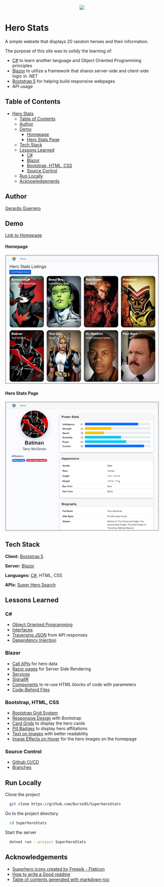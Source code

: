 <p align="center">
  <img src="https://i.imgur.com/iKoCsVH.png">
</p>


# Hero Stats

A simple website that displays 20 random heroes and their information. 

The purpose of this site was to solidy the learning of:

- [C#](https://docs.microsoft.com/en-us/dotnet/csharp/) to learn another language and Object Oriented Programming principles
- [Blazor](https://dotnet.microsoft.com/en-us/apps/aspnet/web-apps/blazor) to utilize a framework that shares server-side and client-side logic in .NET
- [Bootstrap 5](https://getbootstrap.com/) for helping build responsive webpages
- API usage 

## Table of Contents
- [Hero Stats](#hero-stats)
  * [Table of Contents](#table-of-contents)
  * [Author](#author)
  * [Demo](#demo)
    + [Homepage](#homepage)
    + [Hero Stats Page](#hero-stats-page)
  * [Tech Stack](#tech-stack)
  * [Lessons Learned](#lessons-learned)
    + [C\#](#c--)
    + [Blazor](#blazor)
    + [Bootstrap, HTML, CSS](#bootstrap--html--css)
    + [Source Control](#source-control)
  * [Run Locally](#run-locally)
  * [Acknowledgements](#acknowledgements)
## Author

[Gerardo Guerrero](https://www.linkedin.com/in/gerardo-guerrero2/)


## Demo

[Link to Homepage](https://herostats.jerryguerrero.com/)

#### Homepage
![Homepage](https://github.com/Durzo95/SuperheroStats/blob/master/SuperheroStats/wwwroot/images/Homepage.png?raw=true)

#### Hero Stats Page
![Hero Page](https://github.com/Durzo95/SuperheroStats/blob/master/SuperheroStats/wwwroot/images/HeroPage.png?raw=true)
## Tech Stack

**Client:** [Bootstrap 5](https://getbootstrap.com/)

**Server:** [Blazor](https://dotnet.microsoft.com/en-us/apps/aspnet/web-apps/blazor)

**Languages:** [C#](https://getbootstrap.com/), HTML, CSS

**APIs:** [Super Hero Search](https://rapidapi.com/jakash1997/api/superhero-search/)


## Lessons Learned

### C\#
- [Object Oriented Programming](https://docs.microsoft.com/en-us/dotnet/csharp/fundamentals/tutorials/oop)
- [Interfaces](https://docs.microsoft.com/en-us/dotnet/csharp/fundamentals/types/interfaces)
- [Traversing JSON](https://stackoverflow.com/questions/22191167/convert-json-string-to-c-sharp-object-list) from API responses
- [Dependency Injection](https://docs.microsoft.com/en-us/aspnet/core/blazor/fundamentals/dependency-injection?view=aspnetcore-6.0)

### Blazor
- [Call APIs](https://docs.microsoft.com/en-us/aspnet/core/blazor/call-web-api?view=aspnetcore-6.0&pivots=server) for hero data
- [Razor pages](https://docs.microsoft.com/en-us/aspnet/core/razor-pages/ui-class?view=aspnetcore-6.0&tabs=visual-studio) for Server Side Rendering
- [Services](https://docs.microsoft.com/en-us/aspnet/core/blazor/fundamentals/dependency-injection?view=aspnetcore-6.0)
- [SignalIR](https://dotnet.microsoft.com/en-us/apps/aspnet/signalr)
- [Components](https://docs.microsoft.com/en-us/dotnet/architecture/blazor-for-web-forms-developers/components) to re-use HTML blocks of code with parameters
- [Code-Behind Files](https://darthpedro.net/2021/04/26/how-to-use-blazor-code-behind-file/)

### Bootstrap, HTML, CSS
- [Bootstrap Grid System](https://getbootstrap.com/docs/5.2/layout/grid/)
- [Responsive Design](https://getbootstrap.com/docs/5.2/extend/approach/) with Bootstrap
- [Card Grids](https://getbootstrap.com/docs/5.0/components/card/#grid-cards) to display the hero cards
- [Pill Badges](https://getbootstrap.com/docs/5.2/components/badge/#pill-badges) to display hero affiliations
- [Text on Images](https://css-tricks.com/design-considerations-text-images/) with better readability
- [Image Effects on Hover](https://w3bits.com/css-image-hover-zoom/) for the hero images on the homepage

### Source Control
- [Github CI/CD](https://resources.github.com/ci-cd/)
- [Branches](https://docs.github.com/en/pull-requests/collaborating-with-pull-requests/proposing-changes-to-your-work-with-pull-requests/about-branches)
## Run Locally

Clone the project

```bash
  git clone https://github.com/Durzo95/SuperheroStats
```

Go to the project directory

```bash
  cd SuperheroStats
```

Start the server

```bash
  dotnet run --project SuperheroStats
```


## Acknowledgements
 - [Superhero icons created by Freepik - Flaticon](https://www.flaticon.com/free-icons/superhero)
 - [How to write a Good readme](https://bulldogjob.com/news/449-how-to-write-a-good-readme-for-your-github-project)
 - [Table of contents generated with markdown-toc](https://ecotrust-canada.github.io/markdown-toc/)
